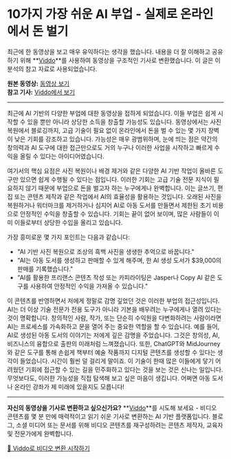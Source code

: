 # 10가지 가장 쉬운 AI 부업 - 실제로 온라인에서 돈 벌기

최근에 한 동영상을 보고 매우 유익하다는 생각을 했습니다. 내용을 더 잘 이해하고 공유하기 위해 **[Viddo](https://viddo.pro/)**를 사용하여 동영상을 구조적인 기사로 변환했습니다. 이 글은 이 분석의 참고 자료로 사용되었습니다.

**원본 동영상:** [동영상 보기](https://www.youtube.com/watch?v=LtXsj8xiWV0)  
**참고 기사:** [Viddo에서 보기](https://viddo.pro/zh/video-result/11cc1b9a-2da5-42cb-85aa-8c11a6eec12a)

---

최근에 AI 기반의 다양한 부업에 대한 동영상을 접하게 되었습니다. 이들 부업은 쉽게 시작할 수 있을 뿐만 아니라 상당한 소득을 창출할 가능성도 있습니다. 동영상에서는 사진 복원에서 블로깅까지, 고급 기술이 필요 없이 온라인에서 돈을 벌 수 있는 몇 가지 장벽이 낮은 기회를 강조하고 있습니다. 가능성은 매우 광범위하며, 눈에 띄는 점은 약간의 창의력과 AI 도구에 대한 접근만으로도 거의 누구나 이러한 사업을 시작하고 빠르게 수익을 올릴 수 있다는 아이디어였습니다.

여기서의 핵심 요점은 사진 복원이나 배경 제거와 같은 다양한 AI 기반 작업이 올바른 도구만 있으면 쉽게 수행될 수 있다는 점입니다. 이러한 기회는 고급 기술 전문 지식이 필요하지 않기 때문에 부업으로 돈을 벌고자 하는 누구에게나 완벽합니다. 이는 글쓰기, 편집 또는 콘텐츠 제작과 같은 작업에서 AI의 효율성을 활용하는 것입니다. 오래된 사진을 복원하거나 워터마크를 제거하거나 심지어 AI로 아동 도서를 만들면서 제한된 초기 비용으로 안정적인 수익을 창출할 수 있습니다. 기회는 끝이 없어 보이며, 많은 사람들이 이미 이들로부터 상당한 수입을 올리고 있습니다.

가장 흥미로운 몇 가지 포인트는 다음과 같습니다:

- "AI 기반 사진 복원으로 조상의 흑백 사진을 생생한 추억으로 바꿉니다."
- "AI는 아동 도서를 생성하고 판매할 수 있게 해주며, 한 AI 생성 도서가 $39,000의 판매를 기록했습니다."
- "AI를 활용한 프리랜스 콘텐츠 작성 또는 카피라이팅은 Jasper나 Copy AI 같은 도구를 사용하여 안정적인 수익을 가져올 수 있습니다."

이 콘텐츠를 반영하면서 저에게 정말로 감명 깊었던 것은 이러한 부업의 접근성입니다. AI는 더 이상 기술 전문가 전용 도구가 아니라 기본을 배우려는 누구에게나 열려 있다는 것이 명확합니다. 창의적인 사람, 작가, 또는 단순히 수익원을 다변화하려는 사람이라면 AI는 프로세스를 가속화하고 문을 열어 주는 중요한 역할을 할 수 있습니다. 예를 들어, AI로 생성된 아동 도서의 이야기는 저에게 깊은 감명을 주었습니다. 그것은 창의성, AI, 비즈니스의 융합으로 출판의 미래처럼 느껴졌습니다. 또한, ChatGPT와 MidJourney와 같은 도구를 통해 손쉽게 책부터 예술 작품까지 디지털 콘텐츠를 생성할 수 있다는 생각이 들었습니다. 시간이 훨씬 덜 걸리게 말이죠. 이 기술이 한때 많은 이들에게 닿기 어려웠던 기회에 접근할 수 있는 길을 민주화하고 있다는 것을 보는 것은 신나는 일입니다. 무엇보다도, 이러한 가능성을 직접 탐색해 보고 싶은 마음이 생깁니다. 어쩌면 아동 도서나 온라인 강좌가 제 미래에 있을지도 모릅니다!

---

**자신의 동영상을 기사로 변환하고 싶으신가요?** **[Viddo](https://viddo.pro/)**를 시도해 보세요 - 비디오 콘텐츠를 몇 분 만에 매력적이고 읽기 쉬운 기사로 변환하는 AI 기반 플랫폼입니다. 블로그, 소셜 미디어 또는 문서를 위해 비디오 콘텐츠를 재구성하려는 콘텐츠 제작자, 교육자 및 전문가에게 완벽합니다.

[🚀 Viddo로 비디오 변환 시작하기](https://viddo.pro/)